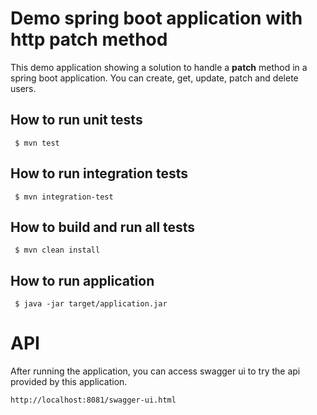 # Demo spring boot application with http patch method

This demo application showing a solution to handle a **patch** method in a spring boot application.
You can create, get, update, patch and delete users.

## How to run unit tests
```
 $ mvn test
```

## How to run integration tests
```
 $ mvn integration-test
```
## How to build and run all tests
```
 $ mvn clean install
```
## How to run application
```
 $ java -jar target/application.jar
```

# API
After running the application, you can access swagger ui to try the api provided by this application.
```
http://localhost:8081/swagger-ui.html
```

